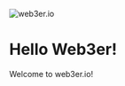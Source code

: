 ![web3er.io](https://komarev.com/ghpvc/?username=hello-web3er)
# Hello Web3er!

Welcome to <a>web3er.io</a>!
